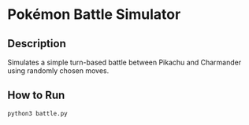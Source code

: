 # Pokémon Battle Simulator

## Description
Simulates a simple turn-based battle between Pikachu and Charmander using randomly chosen moves.

## How to Run

```bash
python3 battle.py
